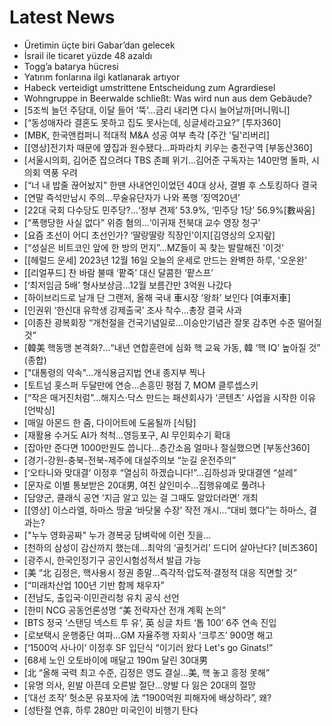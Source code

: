 # Latest News
-  Üretimin üçte biri Gabar’dan gelecek
-  İsrail ile ticaret yüzde 48 azaldı
-  Togg’a batarya hücresi
-  Yatırım fonlarına ilgi katlanarak artıyor
-  Habeck verteidigt umstrittene Entscheidung zum Agrardiesel
-  Wohngruppe in Beerwalde schließt: Was wird nun aus dem Gebäude?
-  [5조씩 늘던 주담대, 이달 들어 ‘뚝’…금리 내리면 다시 늘어날까[머니뭐니]
-  [“동성애자라 결혼도 못하고 집도 못사는데, 싱글세라고요?” [투자360]
-  [MBK, 한국앤컴퍼니 적대적 M&A 성공 여부 촉각 [주간 '딜'리버리]
-  [[영상]전기차 때문에 옆집과 원수됐다…파파라치 키우는 충전구역 [부동산360]
-  [서울시의회, 김어준 잡으려다 TBS 존폐 위기…김어준 구독자는 140만명 돌파, 시의회 역풍 우려
-  [“너 내 밥줄 끊어놨지” 한땐 사내연인이었던 40대 상사, 결별 후 스토킹하다 결국
-  [연말 즉석만남시 주의…무술유단자가 나와 폭행 ‘징역20년’
-  [22대 국회 다수당도 민주당?…‘정부 견제’ 53.9%, ‘민주당 1당’ 56.9%[數싸움]
-  [“폭행당한 사실 없다” 위증 혐의…‘이귀재 전북대 교수 영장 청구’
-  [요즘 초선이 어디 초선인가? ‘딸랑딸랑 직장인’이지[김영상의 오지랖]
-  [“성실은 비트코인 앞에 한 방의 먼지”…MZ들이 꼭 찾는 발랄해진 '이것'
-  [[헤럴드 운세] 2023년 12월 16일 오늘의 운세로 만드는 완벽한 하루, '오운완'
-  [[리얼푸드] 찬 바람 불때 ‘팥죽’ 대신 달콤한 ‘팥스프’
-  [‘최저임금 5배’ 형사보상금…12월 보름간만 3억원 나갔다
-  [하이브리드로 날개 단 그랜저, 올해 국내 車시장 ‘왕좌’ 보인다 [여車저車]
-  [인권위 ‘한신대 유학생 강제출국’ 조사 착수…총장 결국 사과
-  [이종찬 광복회장 “개천절을 건국기념일로…이승만기념관 잘못 감추면 수준 떨어질 것”
-  [韓美 핵동맹 본격화?…“내년 연합훈련에 심화 핵 교육 가동, 韓 ‘핵 IQ’ 높아질 것” (종합)
-  ["대통령의 약속"…개식용금지법 연내 종지부 찍나
-  [토트넘 홋스퍼 두달만에 연승…손흥민 평점 7, MOM 클루셉스키
-  [“작은 매거진처럼”…해지스·닥스 만드는 패션회사가 ‘콘텐츠’ 사업을 시작한 이유[언박싱]
-  [매일 아몬드 한 줌, 다이어트에 도움될까 [식탐]
-  [재활용 수거도 AI가 척척…영등포구, AI 무인회수기 확대
-  [잡아만 준다면 1000만원도 씁니다…층간소음 얼마나 절실했으면 [부동산360]
-  [경기-강원-충북-전북-제주에 대설주의보 “눈길 운전주의”
-  [‘오타니와 맞대결’ 이정후 “열심히 하겠습니다!”…김하성과 맞대결엔 “설레”
-  [문자로 이별 통보받은 20대男, 여친 살인미수…집행유예로 풀려나
-  [담양군, 클래식 공연 ‘지금 알고 있는 걸 그때도 알았더라면’ 개최
-  [[영상] 이스라엘, 하마스 땅굴 ‘바닷물 수장’ 작전 개시…“대비 했다”는 하마스, 결과는?
-  ["누누 영화공짜" 누가 경복궁 담벼락에 이런 짓을…
-  [천하의 삼성이 감산까지 했는데…최악의 ‘골칫거리’ 드디어 살아난다? [비즈360]
-  [광주시, 한국인정기구 공인시험성적서 발급 가능
-  [美 “北 김정은, 핵사용시 정권 종말…즉각적·압도적·결정적 대응 직면할 것”
-  [“미래차산업 100년 기반 함께 채우자”
-  [전남도, 출입국·이민관리청 유치 공식 선언
-  [한미 NCG 공동언론성명 “美 전략자산 전개 계획 논의”
-  [BTS 정국 ‘스탠딩 넥스트 투 유’, 英 싱글 차트 ‘톱 100’ 6주 연속 진입
-  [로보택시 운행중단 여파…GM 자율주행 자회사 ‘크루즈’ 900명 해고
-  [‘1500억 사나이’ 이정후 SF 입단식 “이기러 왔다 Let's go Ginats!”
-  [68세 노인 오토바이에 매달고 190m 달린 30대男
-  [北 “올해 국력 최고 수준, 김정은 영도 결실…美, 핵 놓고 흥정 못해”
-  [유명 의사, 왼발 아픈데 오른발 절단…양발 다 잃은 20대의 절망
-  [‘대선 조작’ 헛소문 유포자에 法 “1900억원 피해자에 배상하라”, 왜?
-  [성탄절 연휴, 하루 280만 미국인이 비행기 탄다

